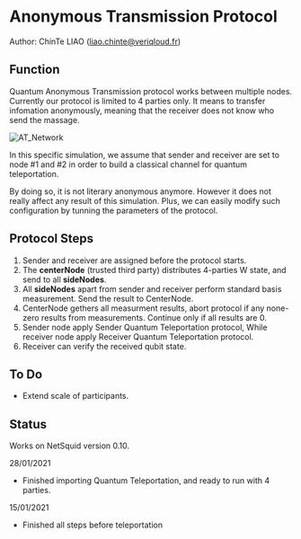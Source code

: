 # Anonymous Transmission Protocol
Author: ChinTe LIAO (liao.chinte@veriqloud.fr)

## Function

Quantum Anonymous Transmission protocol works between multiple nodes. Currently our protocol is limited to 4 parties only.
It means to transfer infomation anonymously, meaning that the receiver does not know who send the massage.


![AT_Network](https://github.com/LiaoChinTe/netsquid-simulation/blob/main/AnonymousTransmission/AnonymousTransmission_Network.png)

In this specific simulation, we assume that sender and receiver are set to node #1 and #2 in order to build a classical channel for quantum teleportation. 

By doing so, it is not literary anonymous anymore. However it does not really affect any result of this simulation. Plus, we can easily modify such configuration by tunning the parameters of the protocol.



## Protocol Steps

1. Sender and receiver are assigned before the protocol starts.
2. The **centerNode** (trusted third party) distributes 4-parties W state, and send to all **sideNodes**.
3. All **sideNodes** apart from sender and receiver perform standard basis measurement. Send the result to CenterNode.
4. CenterNode gethers all measurment results, abort protocol if any none-zero results from measurements. Continue only if all results are 0.
5. Sender node apply Sender Quantum Teleportation protocol, While receiver node apply Receiver Quantum Teleportation protocol.
6. Receiver can verify the received qubit state.



## To Do

- Extend scale of participants.


## Status

Works on NetSquid version 0.10.

28/01/2021
- Finished importing Quantum Teleportation, and ready to run with 4 parties.

15/01/2021
- Finished all steps before teleportation
